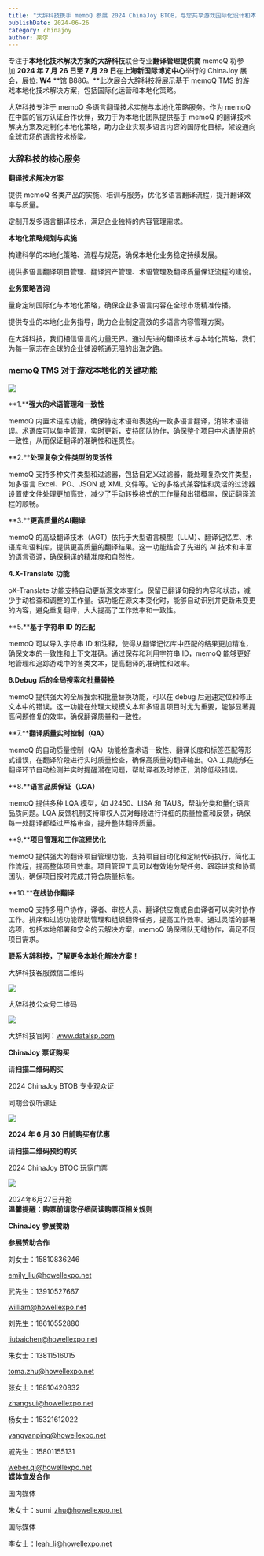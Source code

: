 ```yaml
---
title: "大辞科技携手 memoQ 参展 2024 ChinaJoy BTOB，与您共享游戏国际化设计和本地化策略"
publishDate: 2024-06-26
category: chinajoy
author: 莱尔
---
```


专注于**本地化技术解决方案的大辞科技**联合专业**翻译管理提供商** memoQ 将参加 **2024 年 7 月 26 日至 7 月 29 日**在**上海新国际博览中心**举行的 ChinaJoy 展会，展位: **W4** **馆 B886。**此次展会大辞科技将展示基于 memoQ TMS 的游戏本地化技术解决方案，包括国际化运营和本地化策略。

大辞科技专注于 memoQ 多语言翻译技术实施与本地化策略服务。作为 memoQ 在中国的官方认证合作伙伴，致力于为本地化团队提供基于 memoQ 的翻译技术解决方案及定制化本地化策略，助力企业实现多语言内容的国际化目标，架设通向全球市场的语言技术桥梁。

### **大辞科技的核心服务**

**翻译技术解决方案**

提供 memoQ 各类产品的实施、培训与服务，优化多语言翻译流程，提升翻译效率与质量。

定制开发多语言翻译技术，满足企业独特的内容管理需求。

**本地化策略规划与实施**

构建科学的本地化策略、流程与规范，确保本地化业务稳定持续发展。

提供多语言翻译项目管理、翻译资产管理、术语管理及翻译质量保证流程的建设。

**业务策略咨询**

量身定制国际化与本地化策略，确保企业多语言内容在全球市场精准传播。

提供专业的本地化业务指导，助力企业制定高效的多语言内容管理方案。

在大辞科技，我们相信语言的力量无界。通过先进的翻译技术与本地化策略，我们为每一家志在全球的企业铺设畅通无阻的出海之路。

### **memoQ TMS 对于游戏本地化的关键功能**

![](https://ec-net-1251389766.cos.ap-shanghai.myqcloud.com/wp-content/uploads/2024/06/20240626121231486-1024x187.png)

**1.****强大的术语管理和一致性**

memoQ 内置术语库功能，确保特定术语和表达的一致多语言翻译，消除术语错误。术语库可以集中管理，实时更新，支持团队协作，确保整个项目中术语使用的一致性，从而保证翻译的准确性和连贯性。

**2.****处理复杂文件类型的灵活性**

memoQ 支持多种文件类型和过滤器，包括自定义过滤器，能处理复杂文件类型，如多语言 Excel、PO、JSON 或 XML 文件等。它的多格式兼容性和灵活的过滤器设置使文件处理更加高效，减少了手动转换格式的工作量和出错概率，保证翻译流程的顺畅。

**3.****更高质量的AI翻译**

memoQ 的高级翻译技术（AGT）依托于大型语言模型（LLM）、翻译记忆库、术语库和语料库，提供更高质量的翻译结果。这一功能结合了先进的 AI 技术和丰富的语言资源，确保翻译的精准度和自然性。

**4.X-Translate** **功能**

oX-Translate 功能支持自动更新源文本变化，保留已翻译句段的内容和状态，减少手动检查和调整的工作量。该功能在源文本变化时，能够自动识别并更新未变更的内容，避免重复翻译，大大提高了工作效率和一致性。

**5.****基于字符串 ID 的匹配**

memoQ 可以导入字符串 ID 和注释，使得从翻译记忆库中匹配的结果更加精准，确保文本的一致性和上下文准确。通过保存和利用字符串 ID，memoQ 能够更好地管理和追踪游戏中的各类文本，提高翻译的准确性和效率。

**6.Debug** **后的全局搜索和批量替换**

memoQ 提供强大的全局搜索和批量替换功能，可以在 debug 后迅速定位和修正文本中的错误。这一功能在处理大规模文本和多语言项目时尤为重要，能够显著提高问题修复的效率，确保翻译质量和一致性。

**7.****翻译质量实时控制（QA）**

memoQ 的自动质量控制（QA）功能检查术语一致性、翻译长度和标签匹配等形式错误，在翻译阶段进行实时质量检查，确保高质量的翻译输出。QA 工具能够在翻译环节自动检测并实时提醒潜在问题，帮助译者及时修正，消除低级错误。

**8.****语言品质保证（LQA）**

memoQ 提供多种 LQA 模型，如 J2450、LISA 和 TAUS，帮助分类和量化语言品质问题。LQA 反馈机制支持审校人员对每段进行详细的质量检查和反馈，确保每一处翻译都经过严格审查，提升整体翻译质量。

**9.****项目管理和工作流程优化**

memoQ 提供强大的翻译项目管理功能，支持项目自动化和定制代码执行，简化工作流程，提高整体项目效率。项目管理工具可以有效地分配任务、跟踪进度和协调团队，确保项目按时完成并符合质量标准。

**10.****在线协作翻译**

memoQ 支持多用户协作，译者、审校人员、翻译供应商或自由译者可以实时协作工作。排序和过滤功能帮助管理和组织翻译任务，提高工作效率。通过灵活的部署选项，包括本地部署和安全的云解决方案，memoQ 确保团队无缝协作，满足不同项目需求。

**联系大辞科技，了解更多本地化解决方案！**

大辞科技客服微信二维码

![](https://ec-net-1251389766.cos.ap-shanghai.myqcloud.com/wp-content/uploads/2024/06/20240626121233160.jpg)

大辞科技公众号二维码

![](https://ec-net-1251389766.cos.ap-shanghai.myqcloud.com/wp-content/uploads/2024/06/20240626121238469.jpg)

大辞科技官网：www.datalsp.com

**ChinaJoy** **票证购买**

  
请**扫描二维码购买**

2024 ChinaJoy BTOB 专业观众证

同期会议听课证

![](https://ec-net-1251389766.cos.ap-shanghai.myqcloud.com/wp-content/uploads/2024/06/20240626121247250.png)

**2024** **年 6 月 30 日前购买有优惠**

请**扫描二维码预约购买**

2024 ChinaJoy BTOC 玩家门票

![](https://ec-net-1251389766.cos.ap-shanghai.myqcloud.com/wp-content/uploads/2024/06/20240626121250457.png)

2024年6月27日开抢  
**温馨提醒：购票前请您仔细阅读购票页相关规则**

**ChinaJoy** **参展赞助**

**参展赞助合作**

刘女士：15810836246

[emily\_liu@howellexpo.net](mailto:emily_liu@howellexpo.net)

武先生：13910527667

[william@howellexpo.net](mailto:william@howellexpo.net)

刘先生：18610552880

[liubaichen@howellexpo.net](mailto:liubaichen@howellexpo.net)

朱女士：13811516015

[toma.zhu@howellexpo.net](mailto:toma.zhu@howellexpo.net)

张女士：18810420832

[zhangsui@howellexpo.net](mailto:zhangsui@howellexpo.net)

杨女士：15321612022

[yangyanping@howellexpo.net](mailto:yangyanping@howellexpo.net)

戚先生：15801155131

weber.qi@howellexpo.net  
**媒体宣发合作**

国内媒体

朱女士：sumi\_zhu@howellexpo.net

国际媒体

李女士：leah\_li@howellexpo.net
